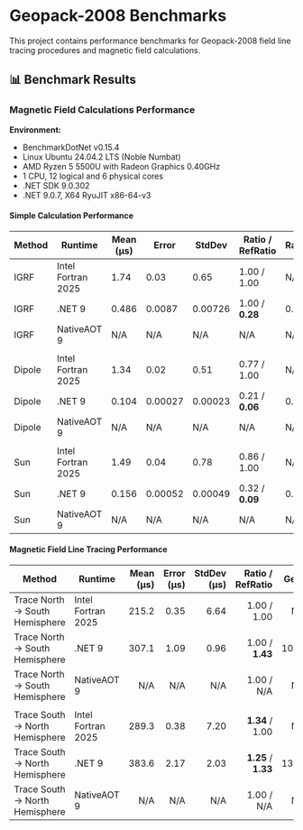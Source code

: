 # Geopack-2008 Benchmarks

This project contains performance benchmarks for Geopack-2008 field line tracing procedures and magnetic field calculations.

## 📊 Benchmark Results

### Magnetic Field Calculations Performance

**Environment:**
- BenchmarkDotNet v0.15.4
- Linux Ubuntu 24.04.2 LTS (Noble Numbat)
- AMD Ryzen 5 5500U with Radeon Graphics 0.40GHz
- 1 CPU, 12 logical and 6 physical cores
- .NET SDK 9.0.302
- .NET 9.0.7, X64 RyuJIT x86-64-v3

#### Simple Calculation Performance

| Method | Runtime            | Mean (μs) | Error   | StdDev  | Ratio / RefRatio | RatioSD | Gen0   | Allocated (KB) | Alloc Ratio |
|--------|--------------------|-----------|---------|---------|------------------|---------|--------|----------------|-------------|
| IGRF   | Intel Fortran 2025 | 1.74      | 0.03    | 0.65    | 1.00 / 1.00      | N/A     | N/A    | N/A            | N/A         |
| IGRF   | .NET 9             | 0.486     | 0.0087  | 0.00726 | 1.00 / **0.28**  | 0.02    | 0.1602 | 0.328          | 1.00        |
| IGRF   | NativeAOT 9        | N/A       | N/A     | N/A     | N/A              | N/A     | N/A    | N/A            | N/A         |
|        |                    |           |         |         |                  |         |        |                |             |
| Dipole | Intel Fortran 2025 | 1.34      | 0.02    | 0.51    | 0.77 / 1.00      | N/A     | N/A    | N/A            | N/A         |
| Dipole | .NET 9             | 0.104     | 0.00027 | 0.00023 | 0.21 / **0.06**  | 0.00    | 0.0229 | 0.046          | 0.14        |
| Dipole | NativeAOT 9        | N/A       | N/A     | N/A     | N/A              | N/A     | N/A    | N/A            | N/A         |
|        |                    |           |         |         |                  |         |        |                |             |
| Sun    | Intel Fortran 2025 | 1.49      | 0.04    | 0.78    | 0.86 / 1.00      | N/A     | N/A    | N/A            | N/A         |
| Sun    | .NET 9             | 0.156     | 0.00052 | 0.00049 | 0.32 / **0.09**  | 0.00    | 0.0267 | 0.054          | 0.17        |
| Sun    | NativeAOT 9        | N/A       | N/A     | N/A     | N/A              | N/A     | N/A    | N/A            | N/A         |

#### Magnetic Field Line Tracing Performance

| Method                          | Runtime            | Mean (μs) | Error (μs) | StdDev (μs) |    Ratio / RefRatio |  Gen0 | Allocated (KB) |    Alloc Ratio |
|---------------------------------|--------------------|----------:|-----------:|------------:|--------------------:|------:|---------------:|---------------:|
| Trace North -> South Hemisphere | Intel Fortran 2025 |     215.2 |       0.35 |        6.64 |         1.00 / 1.00 |   N/A |            N/A |    1.00 / 1.00 |
| Trace North -> South Hemisphere | .NET 9             |     307.1 |       1.09 |        0.96 |     1.00 / **1.43** | 108.4 |         222.21 |     1.00 / N/A |
| Trace North -> South Hemisphere | NativeAOT 9        |       N/A |        N/A |         N/A |          1.00 / N/A |   N/A |            N/A |     1.00 / N/A |
|                                 |                    |           |            |             |                     |       |                |                |
| Trace South -> North Hemisphere | Intel Fortran 2025 |     289.3 |       0.38 |        7.20 |     **1.34** / 1.00 |   N/A |            N/A |    1.00 / 1.00 |
| Trace South -> North Hemisphere | .NET 9             |     383.6 |       2.17 |        2.03 | **1.25** / **1.33** | 134.8 |         275.49 | **1.24** / N/A |
| Trace South -> North Hemisphere | NativeAOT 9        |       N/A |        N/A |         N/A |          1.00 / N/A |   N/A |            N/A |     1.00 / N/A |

